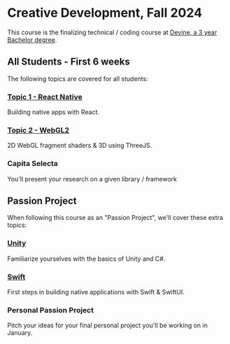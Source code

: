 # Creative Development, Fall 2024

This course is the finalizing technical / coding course at [Devine, a 3 year Bachelor degree](https://devine.be).

## All Students - First 6 weeks

The following topics are covered for all students:

### [Topic 1 - React Native](react-native)

Building native apps with React.

### [Topic 2 - WebGL2](webgl)

2D WebGL fragment shaders & 3D using ThreeJS.

### Capita Selecta

You'll present your research on a given library / framework

## Passion Project

When following this course as an "Passion Project", we'll cover these extra topics:

### [Unity](unity)

Familiarize yourselves with the basics of Unity and C#.

### [Swift](swift)

First steps in building native applications with Swift & SwiftUI.

### Personal Passion Project

Pitch your ideas for your final personal project you'll be working on in January.
